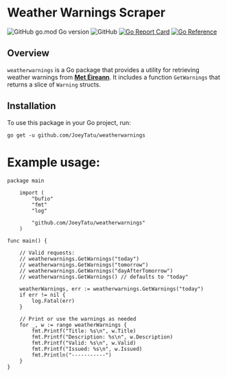 # Weather Warnings Scraper

![GitHub go.mod Go version](https://img.shields.io/github/go-mod/go-version/JoeyTatu/weatherwarnings)
![GitHub](https://img.shields.io/github/license/JoeyTatu/weatherwarnings)
[![Go Report Card](https://goreportcard.com/badge/github.com/JoeyTatu/weatherwarnings)](https://goreportcard.com/report/github.com/JoeyTatu/weatherwarnings)
[![Go Reference](https://pkg.go.dev/badge/github.com/go-chi/render.svg)](https://pkg.go.dev/github.com/JoeyTatu/weatherwarnings)

## Overview

`weatherwarnings` is a Go package that provides a utility for retrieving weather warnings from **[Met Éireann](https://met.ie)**. It includes a function `GetWarnings` that returns a slice of `Warning` structs.

## Installation

To use this package in your Go project, run:

```go get -u github.com/JoeyTatu/weatherwarnings```

# Example usage:
```
package main

	import (
		"bufio"
		"fmt"
		"log"

		"github.com/JoeyTatu/weatherwarnings"
	)

func main() {
	
	// Valid requests:
	// weatherwarnings.GetWarnings("today")
	// weatherwarnings.GetWarnings("tomorrow")
	// weatherwarnings.GetWarnings("dayAfterTomorrow")
	// weatherwarnings.GetWarnings() // defaults to "today"

	weatherWarnings, err := weatherwarnings.GetWarnings("today")
	if err != nil {
		log.Fatal(err)
	}
	
	// Print or use the warnings as needed
	for _, w := range weatherWarnings {
		fmt.Printf("Title: %s\n", w.Title)
		fmt.Printf("Description: %s\n", w.Description)
		fmt.Printf("Valid: %s\n", w.Valid)
		fmt.Printf("Issued: %s\n", w.Issued)
		fmt.Println("-----------")
	}
}
```
 
